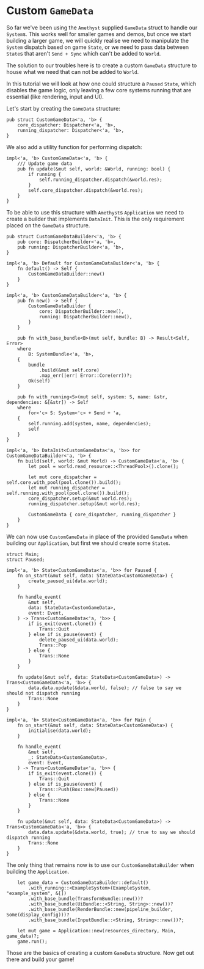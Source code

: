 # Custom `GameData`

So far we've been using the `Amethyst` supplied `GameData` struct to handle
our `System`s. This works well for smaller games and demos, but once we
start building a larger game, we will quickly realise we need to 
manipulate the `System` dispatch based on game `State`, or we need to pass
data between `State`s that aren't `Send + Sync` which can't be added to `World`.

The solution to our troubles here is to create a custom `GameData` structure 
to house what we need that can not be added to `World`.

In this tutorial we will look at how one could structure a `Paused` `State`, 
which disables the game logic, only leaving a few core systems running that 
are essential (like rendering, input and UI).

Let's start by creating the `GameData` structure:

```rust,ignore
pub struct CustomGameData<'a, 'b> {
    core_dispatcher: Dispatcher<'a, 'b>,
    running_dispatcher: Dispatcher<'a, 'b>,
}
```

We also add a utility function for performing dispatch:

```rust,ignore
impl<'a, 'b> CustomGameData<'a, 'b> {
    /// Update game data
    pub fn update(&mut self, world: &World, running: bool) {
        if running {
            self.running_dispatcher.dispatch(&world.res);
        }
        self.core_dispatcher.dispatch(&world.res);
    }
}
```

To be able to use this structure with `Amethyst`s `Application` we need to create
a builder that implements `DataInit`. This is the only requirement placed on the
`GameData` structure.

```rust,ignore
pub struct CustomGameDataBuilder<'a, 'b> {
    pub core: DispatcherBuilder<'a, 'b>,
    pub running: DispatcherBuilder<'a, 'b>,
}

impl<'a, 'b> Default for CustomGameDataBuilder<'a, 'b> {
    fn default() -> Self {
        CustomGameDataBuilder::new()
    }
}

impl<'a, 'b> CustomGameDataBuilder<'a, 'b> {
    pub fn new() -> Self {
        CustomGameDataBuilder {
            core: DispatcherBuilder::new(),
            running: DispatcherBuilder::new(),
        }
    }

    pub fn with_base_bundle<B>(mut self, bundle: B) -> Result<Self, Error>
    where
        B: SystemBundle<'a, 'b>,
    {
        bundle
            .build(&mut self.core)
            .map_err(|err| Error::Core(err))?;
        Ok(self)
    }

    pub fn with_running<S>(mut self, system: S, name: &str, dependencies: &[&str]) -> Self
    where
        for<'c> S: System<'c> + Send + 'a,
    {
        self.running.add(system, name, dependencies);
        self
    }
}

impl<'a, 'b> DataInit<CustomGameData<'a, 'b>> for CustomGameDataBuilder<'a, 'b> {
    fn build(self, world: &mut World) -> CustomGameData<'a, 'b> {
        let pool = world.read_resource::<ThreadPool>().clone();

        let mut core_dispatcher = self.core.with_pool(pool.clone()).build();
        let mut running_dispatcher = self.running.with_pool(pool.clone()).build();
        core_dispatcher.setup(&mut world.res);
        running_dispatcher.setup(&mut world.res);

        CustomGameData { core_dispatcher, running_dispatcher }
    }
}
```

We can now use `CustomGameData` in place of the provided `GameData` when building
our `Application`, but first we should create some `State`s.

```rust,ignore
struct Main;
struct Paused;

impl<'a, 'b> State<CustomGameData<'a, 'b>> for Paused {
    fn on_start(&mut self, data: StateData<CustomGameData>) {
        create_paused_ui(data.world);
    }

    fn handle_event(
        &mut self,
        data: StateData<CustomGameData>,
        event: Event,
    ) -> Trans<CustomGameData<'a, 'b>> {
        if is_exit(event.clone()) {
            Trans::Quit
        } else if is_pause(event) {
            delete_paused_ui(data.world);
            Trans::Pop
        } else {
            Trans::None
        }
    }

    fn update(&mut self, data: StateData<CustomGameData>) -> Trans<CustomGameData<'a, 'b>> {
        data.data.update(&data.world, false); // false to say we should not dispatch running
        Trans::None
    }
}

impl<'a, 'b> State<CustomGameData<'a, 'b>> for Main {
    fn on_start(&mut self, data: StateData<CustomGameData>) {
        initialise(data.world);
    }

    fn handle_event(
        &mut self,
        _: StateData<CustomGameData>,
        event: Event,
    ) -> Trans<CustomGameData<'a, 'b>> {
        if is_exit(event.clone()) {
            Trans::Quit
        } else if is_pause(event) {
            Trans::Push(Box::new(Paused))
        } else {
            Trans::None
        }
    }

    fn update(&mut self, data: StateData<CustomGameData>) -> Trans<CustomGameData<'a, 'b>> {
        data.data.update(&data.world, true); // true to say we should dispatch running
        Trans::None
    }
}
```

The only thing that remains now is to use our `CustomGameDataBuilder` when building the
`Application`.

```rust,ignore
    let game_data = CustomGameDataBuilder::default()
        .with_running::<ExampleSystem>(ExampleSystem, "example_system", &[])
        .with_base_bundle(TransformBundle::new())?
        .with_base_bundle(UiBundle::<String, String>::new())?
        .with_base_bundle(RenderBundle::new(pipeline_builder, Some(display_config)))?
        .with_base_bundle(InputBundle::<String, String>::new())?;

    let mut game = Application::new(resources_directory, Main, game_data)?;
    game.run();
```

Those are the basics of creating a custom `GameData` structure. Now get out there and
build your game!
